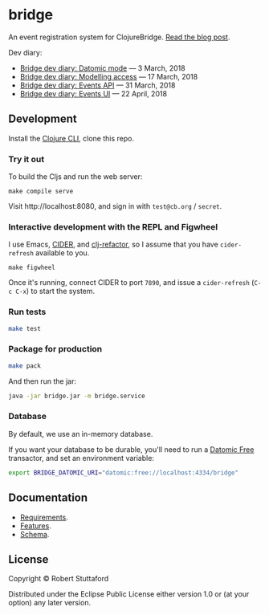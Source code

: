 # bridge

An event registration system for ClojureBridge. [Read the blog post](https://www.stuttaford.me/2018/02/18/a-clojure-learning-journey/).

Dev diary:

- [Bridge dev diary: Datomic mode](https://www.stuttaford.me/2018/03/03/bridge-dev-diary--datomic-mode/) — 3 March, 2018
- [Bridge dev diary: Modelling access](https://www.stuttaford.me/2018/03/17/bridge-dev-diary--modelling-access/) — 17 March, 2018
- [Bridge dev diary: Events API](https://www.stuttaford.me/2018/03/31/bridge-dev-diary--events-api/) — 31 March, 2018
- [Bridge dev diary: Events UI](https://www.stuttaford.me/2018/04/22/bridge-dev-diary--events-ui/) — 22 April, 2018

## Development

Install the [Clojure CLI](https://clojure.org/guides/getting_started), clone this repo.

### Try it out

To build the Cljs and run the web server:

```shell
make compile serve
```

Visit http://localhost:8080, and sign in with `test@cb.org` / `secret`.

### Interactive development with the REPL and Figwheel

I use Emacs, [CIDER](https://github.com/clojure-emacs/cider), and [clj-refactor](https://github.com/clojure-emacs/clj-refactor.el), so I assume that you have `cider-refresh` available to you.

```shell
make figwheel
```

Once it's running, connect CIDER to port `7890`, and issue a `cider-refresh` (`C-c C-x`) to start the system.

### Run tests

```sh
make test
```

### Package for production

```sh
make pack
```

And then run the jar:

```sh
java -jar bridge.jar -m bridge.service
```

### Database

By default, we use an in-memory database.

If you want your database to be durable, you'll need to run a [Datomic Free](https://my.datomic.com/downloads/free) transactor, and set an environment variable:

```sh
export BRIDGE_DATOMIC_URI="datomic:free://localhost:4334/bridge"
```


## Documentation

- [Requirements](doc/requirements.md).
- [Features](doc/system.md).
- [Schema](doc/schema.md).


## License

Copyright © Robert Stuttaford

Distributed under the Eclipse Public License either version 1.0 or (at your option) any later version.
